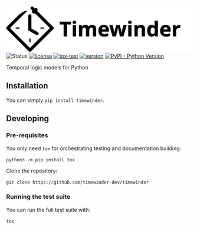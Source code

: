 ![Timewinder Logo](docs/assets/logo-1-textright.svg)
![Status](https://img.shields.io/badge/status-alpha-blue)
[![license](https://img.shields.io/github/license/timewinder-dev/timewinder)](https://github.com/timewinder-dev/timewinder/blob/main/LICENSE)
[![tox-test](https://github.com/timewinder-dev/timewinder/actions/workflows/tox-test.yaml/badge.svg)](https://github.com/timewinder-dev/timewinder/actions/workflows/tox-test.yaml)
[![version](https://img.shields.io/pypi/v/timewinder)](https://pypi.org/project/timewinder/)
[![PyPI - Python Version](https://img.shields.io/pypi/pyversions/timewinder)](https://pypi.org/project/timewinder/)

Temporal logic models for Python

## Installation

You can simply `pip install timewinder`.

## Developing

### Pre-requisites

You only need `tox` for orchestrating testing and documentation building:

```
python3 -m pip install tox
```

Clone the repository:

```
git clone https://github.com/timewinder-dev/timewinder
```

### Running the test suite

You can run the full test suite with:

```
tox
```
